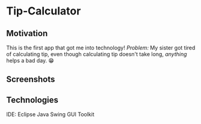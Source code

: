 # Tip-Calculator

## Motivation
This is the first app that got me into technology!
*Problem:* My sister got tired of calculating tip, even though calculating tip doesn't take long, *anything* helps a bad day. :grin:

## Screenshots

## Technologies
IDE: Eclipse
Java Swing GUI Toolkit
